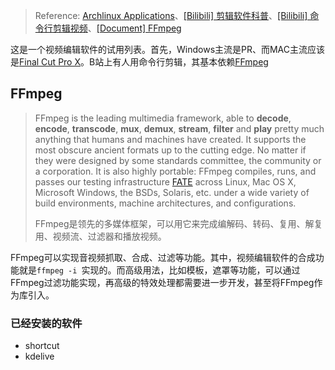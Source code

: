 > Reference: [Archlinux Applications](https://wiki.archlinux.org/title/List_of_applications#Video_editors)、[[Bilibili] 剪辑软件科普](https://www.bilibili.com/video/BV15E411g7PT?from=search&seid=10449772476917470556&spm_id_from=333.337.0.0)、[[Bilibili] 命令行剪辑视频](https://www.bilibili.com/video/BV1gK4y1b7Sn?from=search&seid=17684682304325306019&spm_id_from=333.337.0.0)、[[Document] FFmpeg](https://ffmpeg.org/ffmpeg.html#filter_005fcomplex_005foption)

这是一个视频编辑软件的试用列表。首先，Windows主流是PR、而MAC主流应该是[Final Cut Pro X](https://en.wikipedia.org/wiki/Final_Cut_Pro_X)。B站上有人用命令行剪辑，其基本依赖[FFmpeg](https://ffmpeg.org/)

## FFmpeg

> FFmpeg is the leading multimedia framework, able to **decode**, **encode**, **transcode**, **mux**, **demux**, **stream**, **filter** and **play** pretty much anything that humans and machines have created. It supports the most obscure ancient formats up to the cutting edge. No matter if they were designed by some standards committee, the community or a corporation. It is also highly portable: FFmpeg compiles, runs, and passes our testing infrastructure [FATE](http://fate.ffmpeg.org/) across Linux, Mac OS X, Microsoft Windows, the BSDs, Solaris, etc. under a wide variety of build environments, machine architectures, and configurations.
>
> FFmpeg是领先的多媒体框架，可以用它来完成编解码、转码、复用、解复用、视频流、过滤器和播放视频。

FFmpeg可以实现音视频抓取、合成、过滤等功能。其中，视频编辑软件的合成功能就是`ffmpeg -i `实现的。而高级用法，比如模板，遮罩等功能，可以通过FFmpeg过滤功能实现，再高级的特效处理都需要进一步开发，甚至将FFmpeg作为库引入。



### 已经安装的软件

- shortcut
- kdelive


